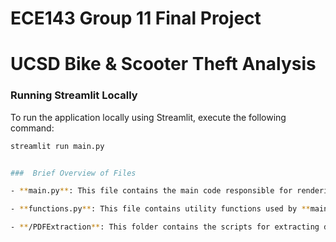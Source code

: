 # ECE143 Group 11 Final Project
# UCSD Bike & Scooter Theft Analysis

### Running Streamlit Locally

To run the application locally using Streamlit, execute the following command:
```bash
streamlit run main.py


###  Brief Overview of Files

- **main.py**: This file contains the main code responsible for rendering the front end. It handles user interactions and visualizations. When needed, it calls functions from **functions.py** to process data and generate a pandas DataFrame for front-end display.

- **functions.py**: This file contains utility functions used by **main.py** to process and manipulate data, including generating data frames for graphing.

- **/PDFExtraction**: This folder contains the scripts for extracting data from the PDF files in **/Resources**. The extracted data is stored in a CSV file. This process only needs to be run once to populate the dataset.
